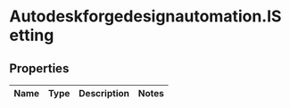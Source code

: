 # Autodeskforgedesignautomation.ISetting

## Properties
Name | Type | Description | Notes
------------ | ------------- | ------------- | -------------


